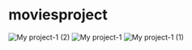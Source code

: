 # moviesproject

![My project-1 (2)](https://user-images.githubusercontent.com/93468048/216779091-d6afc540-7062-45cb-9b16-f27c67da4554.png)
![My project-1](https://user-images.githubusercontent.com/93468048/216779095-50b9099b-4630-4444-8c2c-b7d3511eb470.png)
![My project-1 (1)](https://user-images.githubusercontent.com/93468048/216779099-57e62eb3-044f-43a6-ba4e-b38687c9ff0c.png)
